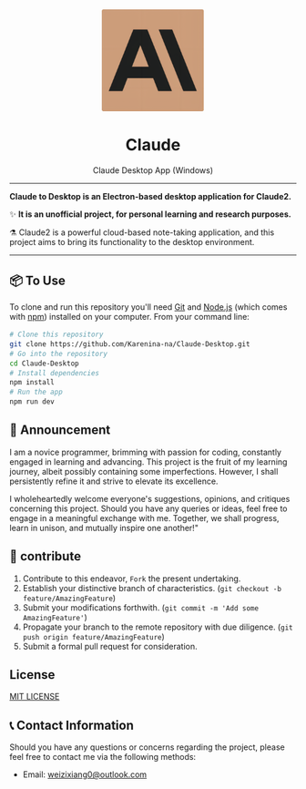 <div align="center" style="text-align: center;">
  <img width="180" src="public/logo.png" alt="Claude">
  <h1>Claude</h1>
  <p>Claude Desktop App (Windows)</p>
</div>

---

**Claude to Desktop is an Electron-based desktop application for Claude2.**

✨ **It is an unofficial project, for personal learning and research purposes.**

⚗️ Claude2 is a powerful cloud-based note-taking application, and this project aims to bring its functionality to the desktop environment.

***

## 📦 To Use

To clone and run this repository you'll need [Git](https://git-scm.com) and [Node.js](https://nodejs.org/en/download/) (which comes with [npm](http://npmjs.com)) installed on your computer. From your command line:

```bash
# Clone this repository
git clone https://github.com/Karenina-na/Claude-Desktop.git
# Go into the repository
cd Claude-Desktop
# Install dependencies
npm install
# Run the app
npm run dev
```

## 📢 Announcement

I am a novice programmer, brimming with passion for coding, constantly engaged in learning and advancing. This project is the fruit of my learning journey, albeit possibly containing some imperfections. However, I shall persistently refine it and strive to elevate its excellence.

I wholeheartedly welcome everyone's suggestions, opinions, and critiques concerning this project. Should you have any queries or ideas, feel free to engage in a meaningful exchange with me. Together, we shall progress, learn in unison, and mutually inspire one another!"

## 🤝 contribute

1. Contribute to this endeavor, `Fork` the present undertaking.
2. Establish your distinctive branch of characteristics. (`git checkout -b feature/AmazingFeature`)
3. Submit your modifications forthwith. (`git commit -m 'Add some AmazingFeature'`)
4. Propagate your branch to the remote repository with due diligence. (`git push origin feature/AmazingFeature`)
5. Submit a formal pull request for consideration.

## License

[MIT LICENSE](LICENSE)


## 📞 Contact Information

Should you have any questions or concerns regarding the project, please feel free to contact me via the following methods:

- Email: weizixiang0@outlook.com
